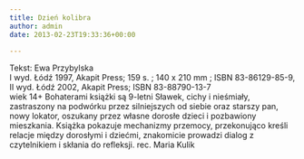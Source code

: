 ```yaml
---
title: Dzień kolibra
author: admin
date: 2013-02-23T19:33:36+00:00

---
```


  Tekst: Ewa Przybylska<br /> I wyd. Łódź 1997, Akapit Press; 159 s. ; 140 x 210 mm ; ISBN 83-86129-85-9, II wyd. Łódź 2002, Akapit Press; ISBN 83-88790-13-7<br /> wiek 14+
Bohaterami książki są 9-letni Sławek, cichy i nieśmiały, zastraszony na podwórku przez silniejszych od siebie oraz starszy pan, nowy lokator, oszukany przez własne dorosłe dzieci i pozbawiony mieszkania. Książka pokazuje mechanizmy przemocy, przekonująco kreśli relacje między dorosłymi i dziećmi, znakomicie prowadzi dialog z czytelnikiem i skłania do refleksji.
rec. Maria Kulik
